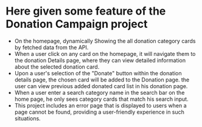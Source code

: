 <!-- # React + Vite

This template provides a minimal setup to get React working in Vite with HMR and some ESLint rules.

Currently, two official plugins are available:

- [@vitejs/plugin-react](https://github.com/vitejs/vite-plugin-react/blob/main/packages/plugin-react/README.md) uses [Babel](https://babeljs.io/) for Fast Refresh
- [@vitejs/plugin-react-swc](https://github.com/vitejs/vite-plugin-react-swc) uses [SWC](https://swc.rs/) for Fast Refresh -->
# Here given some feature of the Donation Campaign project
- On the homepage, dynamically Showing the all donation category cards by fetched data from the API.
- When a user click on any card on the homepage, it will navigate them to the donation Details page, where they can view detailed information about the selected donation card.
- Upon a user's selection of the "Donate" button within the donation details page, the chosen card will be added to the Donation page. the user can view previous added donated card list in his donation page.
- When a user enter a search category name in the search bar on the home page, he only sees category cards that match his search input.
- This project includes an error page that is displayed to users when a page cannot be found, providing a user-friendly experience in such situations.




